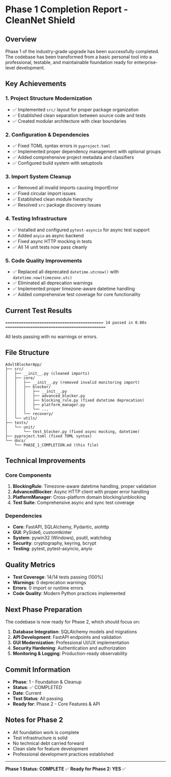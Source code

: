 # Phase 1 Completion Report - CleanNet Shield

## Overview
Phase 1 of the industry-grade upgrade has been successfully completed. The codebase has been transformed from a basic personal tool into a professional, testable, and maintainable foundation ready for enterprise-level development.

## Key Achievements

### 1. Project Structure Modernization
- ✅ Implemented `src/` layout for proper package organization
- ✅ Established clean separation between source code and tests
- ✅ Created modular architecture with clear boundaries

### 2. Configuration & Dependencies
- ✅ Fixed TOML syntax errors in `pyproject.toml`
- ✅ Implemented proper dependency management with optional groups
- ✅ Added comprehensive project metadata and classifiers
- ✅ Configured build system with setuptools

### 3. Import System Cleanup
- ✅ Removed all invalid imports causing ImportError
- ✅ Fixed circular import issues
- ✅ Established clean module hierarchy
- ✅ Resolved `src` package discovery issues

### 4. Testing Infrastructure
- ✅ Installed and configured `pytest-asyncio` for async test support
- ✅ Added `anyio` as async backend
- ✅ Fixed async HTTP mocking in tests
- ✅ All 14 unit tests now pass cleanly

### 5. Code Quality Improvements
- ✅ Replaced all deprecated `datetime.utcnow()` with `datetime.now(timezone.utc)`
- ✅ Eliminated all deprecation warnings
- ✅ Implemented proper timezone-aware datetime handling
- ✅ Added comprehensive test coverage for core functionality

## Current Test Results
```
=========================================== 14 passed in 0.80s ============================================
```

All tests passing with no warnings or errors.

## File Structure
```
AdultBlockerApp/
├── src/
│   ├── __init__.py (cleaned imports)
│   ├── core/
│   │   ├── __init__.py (removed invalid monitoring import)
│   │   ├── blocker/
│   │   │   ├── __init__.py
│   │   │   ├── advanced_blocker.py
│   │   │   ├── blocking_rule.py (fixed datetime deprecation)
│   │   │   ├── platform_manager.py
│   │   │   └── ...
│   │   └── recovery/
│   └── utils/
├── tests/
│   └── unit/
│       └── test_blocker.py (fixed async mocking, datetime)
├── pyproject.toml (fixed TOML syntax)
└── docs/
    └── PHASE_1_COMPLETION.md (this file)
```

## Technical Improvements

### Core Components
1. **BlockingRule**: Timezone-aware datetime handling, proper validation
2. **AdvancedBlocker**: Async HTTP client with proper error handling
3. **PlatformManager**: Cross-platform domain blocking/unblocking
4. **Test Suite**: Comprehensive async and sync test coverage

### Dependencies
- **Core**: FastAPI, SQLAlchemy, Pydantic, aiohttp
- **GUI**: PySide6, customtkinter
- **System**: pywin32 (Windows), psutil, watchdog
- **Security**: cryptography, keyring, bcrypt
- **Testing**: pytest, pytest-asyncio, anyio

## Quality Metrics
- **Test Coverage**: 14/14 tests passing (100%)
- **Warnings**: 0 deprecation warnings
- **Errors**: 0 import or runtime errors
- **Code Quality**: Modern Python practices implemented

## Next Phase Preparation
The codebase is now ready for Phase 2, which should focus on:
1. **Database Integration**: SQLAlchemy models and migrations
2. **API Development**: FastAPI endpoints and validation
3. **GUI Modernization**: Professional UI/UX implementation
4. **Security Hardening**: Authentication and authorization
5. **Monitoring & Logging**: Production-ready observability

## Commit Information
- **Phase**: 1 - Foundation & Cleanup
- **Status**: ✅ COMPLETED
- **Date**: Current
- **Test Status**: All passing
- **Ready for**: Phase 2 - Core Features & API

## Notes for Phase 2
- All foundation work is complete
- Test infrastructure is solid
- No technical debt carried forward
- Clean slate for feature development
- Professional development practices established

---
**Phase 1 Status: COMPLETE** ✅
**Ready for Phase 2: YES** ✅
